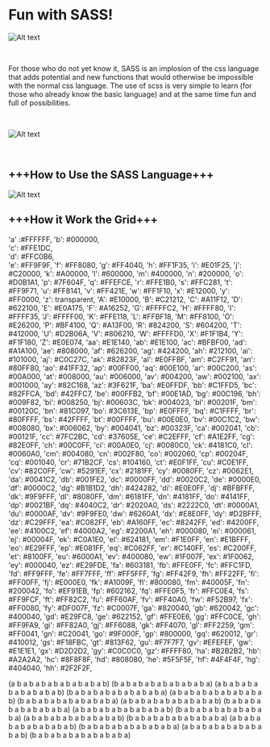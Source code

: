 
<h1> Fun with SASS! </h1>

![Alt text](https://i.imgur.com/XiLsNZ7.jpg "SASS-PixelArt-Pack-by-Jonny-Banana")

</BR>

For those who do not yet know it, SASS is an implosion of the css language that adds potential and new functions that would otherwise be impossible with the normal css language.
The use of scss is very simple to learn (for those who already know the basic language) and at the same time fun and full of possibilities.

</BR>


![Alt text](https://i.imgur.com/faU4yUy.jpg "SASS-PixelArt-Pack-by-Jonny-Banana")

</BR>

<h2>+++How to Use the SASS Language+++</h2>

![Alt text](https://i.imgur.com/RaYTaDW.png "SASS-PixelArt-Pack-by-Jonny-Banana")



<h2>+++How it Work the Grid+++</h2>

'a' :#FFFFFF,
  'b': #000000,
  </BR>
  'c': #FFE1DC,
  </BR>
  'd': #FFC0B6,
  </BR>
  'e': #FF9F9F,
  'f': #FF8080,
  'g': #FF4040,
  'h': #FF1F35,
  'i': #E01F25,
  'j': #C20000,
  'k': #A00000,
  'l': #600000,
  'm': #400000,
  'n': #200000,
  'o': #D0B1A1,
  'p': #7F604F,
  'q': #FFEFCE,
  'r': #FFE1B0,
  's': #FFC281,
  't': #FF9F71,
  'u': #FF8141,
  'v': #FF421E,
  'w': #FF1F10,
  'x': #E12000,
  'y': #FF0000,
  'z': transparent,
  'A': #E10000,
  'B': #C21212,
  'C': #A11F12,
  'D': #622100,
  'E': #E0A175,
  'F': #A16252,
  'G': #FFFFC2,
  'H': #FFFF80,
  'I': #FFFF35,
  'J': #FFFF00,
  'K': #FFE118,
  'L': #FFBF18,
  'M': #FF8100,
  'O': #E26200,
  'P': #BF4100,
  'Q': #A13F00,
  'R': #824200,
  'S': #604200,
  'T': #412000,
  'U': #D2B06A,
  'V': #806210,
  'W': #FFFFD0,
  'X': #F1F1B4,
  'Y': #F1F180,
  'Z': #E0E074,
  'aa': #E1E140,
  'ab': #E1E100,
  'ac': #BFBF00,
  'ad': #A1A100,
  'ae': #808000,
  'af': #626200,
  'ag': #424200,
  'ah': #212100,
  'ai': #101000,
  'aj': #C0C27C,
  'ak': #82823F,
  'al': #E0FFBF,
  'am': #C2FF91,
  'an': #80FF80,
  'ao': #41FF32,
  'ap': #00FF00,
  'aq': #00E100,
  'ar': #00C200,
  'as': #00A000,
  'at': #008000,
  'au': #006000,
  'av': #004200,
  'aw': #002100,
  'ax': #001000,
  'ay': #82C168,
  'az': #3F621F,
  'ba': #E0FFDF,
  'bb': #C1FFD5,
  'bc': #82FFCA,
  'bd': #42FFC7,
  'be': #00FFB2,
  'bf': #00E1AD,
  'bg': #00C196,
  'bh': #009F82,
  'bi': #008250,
  'bj': #00603C,
  'bk': #004023,
  'bl': #00201F,
  'bm': #00120C,
  'bn': #81C097,
  'bo': #3C613E,
  'bp': #E0FFFF,
  'bq': #C1FFFF,
  'br': #80FFFF,
  'bs': #42FFFF,
  'bt': #00FFFF,
  'bu': #00E0E0,
  'bv': #00C1C2,
  'bw': #008080,
  'bx': #006062,
  'by': #004041,
  'bz': #00323F,
  'ca': #002041,
  'cb': #00121F,
  'cc': #7FC2BC,
  'cd': #37605E,
  'ce': #C2EFFF,
  'cf': #A1E2FF,
  'cg': #82E0FF,
  'ch': #00C0FF,
  'ci': #00A0E0,
  'cj': #0080C0,
  'ck': #4181C0,
  'cl': #0060A0,
  'cm': #004080,
  'cn': #002F80,
  'co': #002060,
  'cp': #00204F,
  'cq': #001040,
  'cr': #71B2CF,
  'cs': #104160,
  'ct': #E0F1FF,
  'cu': #C0E1FF,
  'cv': #82C0FF,
  'cw': #5291EF,
  'cx': #2181FF,
  'cy': #0080FF,
  'cz': #0062E1,
  'da': #0041C2,
  'db': #001FE2,
  'dc': #0000FF,
  'dd': #0020C2,
  'de': #0000E0,
  'df': #0000C2,
  'dg': #B1B1D2,
  'dh': #424282,
  'di': #E0E0FF,
  'dj': #BFBFFF,
  'dk': #9F9FFF,
  'dl': #8080FF,
  'dm': #6181FF,
  'dn': #4181FF,
  'do': #4141FF,
  'dp': #0021BF,
  'dq': #4040C2,
  'dr': #2020A0,
  'ds': #2222C0,
  'dt': #0000A1,
  'du': #0000AF,
  'dv': #9F9FE0,
  'dw': #6260A1,
  'dx': #E8E0FF,
  'dy': #D2BFFF,
  'dz': #C29FFF,
  'ea': #C082FF,
  'eb': #A160FF,
  'ec': #8242FF,
  'ed': #4200FF,
  'ee': #4100C2,
  'ef': #4000A2,
  'eg': #2200A1,
  'eh': #000080,
  'ei': #000061,
  'ej': #00004F,
  'ek': #C0A1E0,
  'el': #624181,
  'em': #F1E0FF,
  'en': #E1BFFF,
  'eo': #E29FFF,
  'ep': #E081FF,
  'eq': #C062FF,
  'er': #C140FF,
  'es': #C200FF,
  'et': #8100FF,
  'eu': #6000A1,
  'ev': #400080,
  'ew': #1F007F,
  'ex': #1F0062,
  'ey': #000040,
  'ez': #E29FDE,
  'fa': #603181,
  'fb': #FFE0FF,
  'fc': #FFC1FD,
  'fd': #FF9FFF,
  'fe': #FF7FFF,
  'ff': #FF5FFF,
  'fg': #FF42F9,
  'fh': #FF22FF,
  'fi': #FF00FF,
  'fj': #E000E0,
  'fk': #A1009F,
  'fl': #800080,
  'fm': #40005F,
  'fn': #200042,
  'fo': #EF91EB,
  'fp': #602162,
  'fq': #FFE0F5,
  'fr': #FFC0E4,
  'fs': #FF9FCF,
  'ft': #FF82C2,
  'fu': #FF60AF,
  'fv': #FF40A0,
  'fw': #F52B97,
  'fx': #FF0080,
  'fy': #DF007F,
  'fz': #C0007F,
  'ga': #820040,
  'gb': #620042,
  'gc': #400040,
  'gd': #E29FC8,
  'ge': #622152,
  'gf': #FFE0E6,
  'gg': #FFC0CE,
  'gh': #FF9FA9,
  'gi': #FF82A0,
  'gj': #FF6088,
  'gk': #FF4070,
  'gl': #FF2259,
  'gm': #FF0041,
  'gn': #C20041,
  'go': #9F000F,
  'gp': #800000,
  'gq': #620012,
  'gr': #410012,
  'gs': #F18FBC,
  'gt': #813F62,
  'gu': #F7F7F7,
  'gv': #EFEFEF,
  'gw': #E1E1E1,
  'gx': #D2D2D2,
  'gy': #C0C0C0,
  'gz': #FFFF80,
  'ha': #B2B2B2,
  'hb': #A2A2A2,
  'hc': #8F8F8F,
  'hd': #808080,
  'he': #5F5F5F,
  'hf': #4F4F4F,
  'hg': #404040,
  'hh': #2F2F2F,
  
  
  
  (a b a b a b a b a b a b a b a b)
  (b a b a b a b a b a b a b a b a)
	(a b a b a b a b a b a b a b a b)
  (b a b a b a b a b a b a b a b a)
	(a b a b a b a b a b a b a b a b)
  (b a b a b a b a b a b a b a b a)
	(a b a b a b a b a b a b a b a b)
  (b a b a b a b a b a b a b a b a)
	(a b a b a b a b a b a b a b a b)
  (b a b a b a b a b a b a b a b a)
	(a b a b a b a b a b a b a b a b)
  (b a b a b a b a b a b a b a b a)
	(a b a b a b a b a b a b a b a b)
  (b a b a b a b a b a b a b a b a)
	(a b a b a b a b a b a b a b a b)
  (b a b a b a b a b a b a b a b a)
	
  
  
